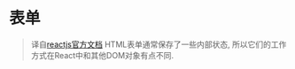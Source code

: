 # 表单
> 译自[reactjs官方文档](https://facebook.github.io/react/docs/forms.html)
HTML表单通常保存了一些内部状态, 所以它们的工作方式在React中和其他DOM对象有点不同. 
